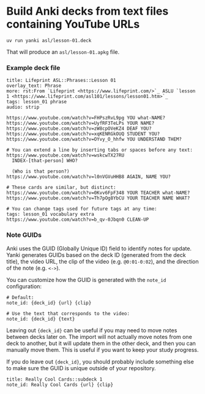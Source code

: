 # Build Anki decks from text files containing YouTube URLs

```
uv run yanki asl/lesson-01.deck
```

That will produce an `asl/lesson-01.apkg` file.

### Example deck file

```text
title: Lifeprint ASL::Phrases::Lesson 01
overlay_text: Phrase
more: rst:From `Lifeprint <https://www.lifeprint.com/>`_ ASLU `lesson 1 <https://www.lifeprint.com/asl101/lessons/lesson01.htm>`_
tags: lesson_01 phrase
audio: strip

https://www.youtube.com/watch?v=FHPszRvL9pg YOU what-NAME?
https://www.youtube.com/watch?v=UyfRF3TeLPs YOUR NAME?
https://www.youtube.com/watch?v=zW8cpOVeKZ4 DEAF YOU?
https://www.youtube.com/watch?v=xqKENRGkOUQ STUDENT YOU?
https://www.youtube.com/watch?v=OYvy_O_hhfw YOU UNDERSTAND THEM?

# You can extend a line by inserting tabs or spaces before any text:
https://www.youtube.com/watch?v=wskcwTX27RU
  INDEX-[that-person] WHO?

  (Who is that person?)
https://www.youtube.com/watch?v=l0nVGVuHHB8 AGAIN, NAME YOU?

# These cards are similar, but distinct:
https://www.youtube.com/watch?v=0Kvv6FpF348 YOUR TEACHER what-NAME?
https://www.youtube.com/watch?v=Th7pOg8YbCU YOUR TEACHER NAME WHAT?

# You can change tags used for future tags at any time:
tags: lesson_01 vocabulary extra
https://www.youtube.com/watch?v=b_qv-0Jbqn0 CLEAN-UP
```

### Note GUIDs

Anki uses the GUID (Globally Unique ID) field to identify notes for update.
Yanki generates GUIDs based on the deck ID (generated from the deck title), the
video URL, the clip of the video (e.g. `@0:01-0:02`), and the direction of the
note (e.g. `<->`).

You can customize how the GUID is generated with the `note_id` configuration:

    # Default:
    note_id: {deck_id} {url} {clip}

    # Use the text that corresponds to the video:
    note_id: {deck_id} {text}

Leaving out `{deck_id}` can be useful if you may need to move notes between
decks later on. The import will not actually move notes from one deck to
another, but it will update them in the other deck, and then you can manually
move them. This is useful if you want to keep your study progress.

If you do leave out `{deck_id}`, you should probably include something else to
make sure the GUID is unique outside of your repository.

    title: Really Cool Cards::subdeck 1
    note_id: Really Cool Cards {url} {clip}

